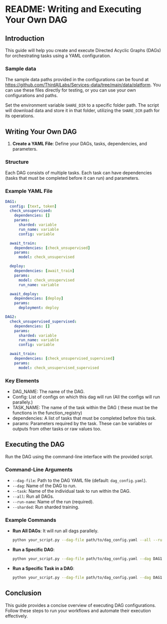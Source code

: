 # README: Writing and Executing Your Own DAG

## Introduction

This guide will help you create and execute Directed Acyclic Graphs (DAGs) for orchestrating tasks using a YAML configuration.

### Sample data
The sample data paths provided in the configurations can be found at https://github.com/ThirdAILabs/Services-data/tree/main/data/platform. You can use these files directly for testing, or you can use your own configurations and paths.

Set the environment variable `SHARE_DIR` to a specific folder path. The script will download data and store it in that folder, utilizing the `SHARE_DIR` path for its operations.

## Writing Your Own DAG

1. **Create a YAML File**: Define your DAGs, tasks, dependencies, and parameters.

### Structure

Each DAG consists of multiple tasks. Each task can have dependencies (tasks that must be completed before it can run) and parameters.

### Example YAML File

```yaml
DAG1:
  config: [text, token]
  check_unsupervised:
    dependencies: []
    params:
      sharded: variable
      run_name: variable
      config: variable

  await_train:
    dependencies: [check_unsupervised]
    params:
      model: check_unsupervised

  deploy:
    dependencies: [await_train]
    params:
      model: check_unsupervised
      run_name: variable

  await_deploy:
    dependencies: [deploy]
    params:
      deployment: deploy

DAG2:
  check_unsupervised_supervised:
    dependencies: []
    params:
      sharded: variable
      run_name: variable
      config: variable

  await_train:
    dependencies: [check_unsupervised_supervised]
    params:
      model: check_unsupervised_supervised
```

### Key Elements
- DAG_NAME: The name of the DAG.
- Config: List of configs on which this dag will run (All the configs will run parallely.)
- TASK_NAME: The name of the task within the DAG ( these must be the functions in the function_registry)
- dependencies: A list of tasks that must be completed before this task.
- params: Parameters required by the task. These can be variables or outputs from other tasks or raw values too.


## Executing the DAG

Run the DAG using the command-line interface with the provided script.

### Command-Line Arguments

- `--dag-file`: Path to the DAG YAML file (default: `dag_config.yaml`).
- `--dag`: Name of the DAG to run.
- `--task`: Name of the individual task to run within the DAG.
- `--all`: Run all DAGs.
- `--run-name`: Name of the run (required).
- `--sharded`: Run sharded training.

### Example Commands

- **Run All DAGs**:
  It will run all dags parallely.
  ```sh
  python your_script.py --dag-file path/to/dag_config.yaml --all --run-name your_run_name
  ```

- **Run a Specific DAG**:
  ```sh
  python your_script.py --dag-file path/to/dag_config.yaml --dag DAG1 --run-name your_run_name
  ```

- **Run a Specific Task in a DAG**:
  ```sh
  python your_script.py --dag-file path/to/dag_config.yaml --dag DAG1 --task check_unsupervised --run-name your_run_name
  ```


## Conclusion
This guide provides a concise overview of executing DAG configurations. Follow these steps to run your workflows and automate their execution effectively.